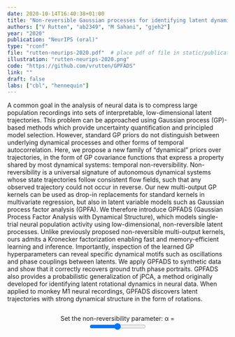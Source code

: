 ```yaml
---
date: 2020-10-14T16:40:38+01:00
title: "Non-reversible Gaussian processes for identifying latent dynamical structure in neural data"
authors: ["V Rutten", "ab2349", "M Sahani", "gjeh2"]
year: "2020"
publication: "NeurIPS (oral)"
type: "rconf" 
file: "rutten-neurips-2020.pdf"  # place pdf of file in static/publication/
illustration: "rutten-neurips-2020.png" 
code: "https://github.com/vrutten/GPFADS"
link: ""
draft: false
labs: ["cbl", "hennequin"]
---
```


A common goal in the analysis of neural data is to compress large population recordings into sets of interpretable, low-dimensional latent trajectories. This problem can be approached using Gaussian process (GP)-based methods which provide uncertainty quantification and principled model selection. However, standard GP priors do not distinguish between underlying dynamical processes and other forms of temporal autocorrelation. Here, we propose a new family of “dynamical” priors over trajectories, in the form of GP covariance functions that express a property shared by most dynamical systems: temporal non-reversibility. Non-reversibility is a universal signature of autonomous dynamical systems whose state trajectories follow consistent flow fields, such that any observed trajectory could not occur in reverse. Our new multi-output GP kernels can be used as drop-in replacements for standard kernels in multivariate regression, but also in latent variable models such as Gaussian process factor analysis (GPFA). We therefore introduce GPFADS (Gaussian Process Factor Analysis with Dynamical Structure), which models single-trial neural population activity using low-dimensional, non-reversible latent processes. Unlike previously proposed non-reversible multi-output kernels, ours admits a Kronecker factorization enabling fast and memory-efficient learning and inference. Importantly, inspection of the learned GP hyperparameters can reveal specific dynamical motifs such as oscillations and phase couplings between latents. We apply GPFADS to synthetic data and show that it correctly recovers ground truth phase portraits. GPFADS also provides a probabilistic generalization of jPCA, a method originally developed for identifying latent rotational dynamics in neural data. When applied to monkey M1 neural recordings, GPFADS discovers latent trajectories with strong dynamical structure in the form of rotations.

<link rel="stylesheet" href="/publications/rutten-neurips-2020-style.css">
<div class="chart">
<div style="text-align: center; margin-top:2em;">
Set the non-reversibility parameter: α = <span id="alpha_value"></span><br>
<input type="range" min="0" max="100" value="50" class="slider" id="alpha">
</div>
<br>
<br>
    <canvas id="chart"></canvas>
</div>
<script src="https://cdn.jsdelivr.net/npm/chart.js@2.8.0"></script>
<script defer src="/publications/rutten-neurips-2020-demo.js"></script>
